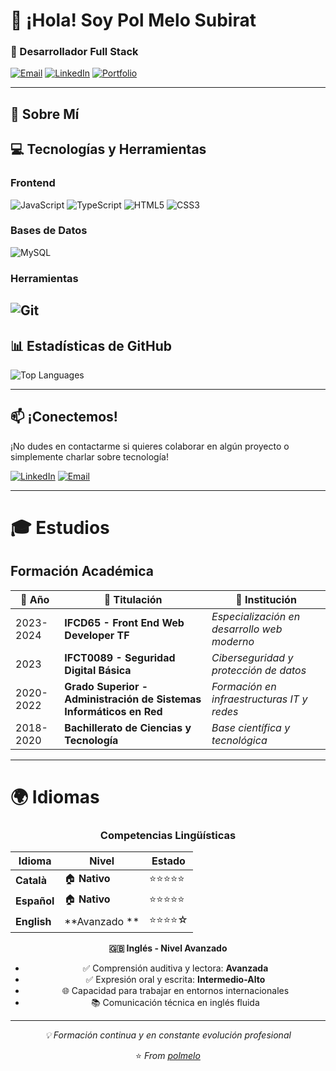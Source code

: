 # 👋 ¡Hola! Soy Pol Melo Subirat

### 💼 Desarrollador Full Stack

[![Email](https://img.shields.io/badge/Email-pol.melo14@gmail.com-D14836?style=flat-square&logo=gmail&logoColor=white)](mailto:pol.melo14@gmail.com)
[![LinkedIn](https://img.shields.io/badge/LinkedIn-PolMelo-0077B5?style=flat-square&logo=linkedin&logoColor=white)](https://www.linkedin.com/in/PolMelo/)
[![Portfolio](https://img.shields.io/badge/🌐_Portfolio-Pol_Melo-FF7139?style=flat-square&logo=firefox&logoColor=white)](https://polmelo.github.io/)

---

## 🚀 Sobre Mí



## 💻 Tecnologías y Herramientas

### Frontend
![JavaScript](https://img.shields.io/badge/JavaScript-F7DF1E?style=for-the-badge&logo=javascript&logoColor=black)
![TypeScript](https://img.shields.io/badge/TypeScript-3178C6?style=for-the-badge&logo=typescript&logoColor=white)
![HTML5](https://img.shields.io/badge/HTML5-E34F26?style=for-the-badge&logo=html5&logoColor=white)
![CSS3](https://img.shields.io/badge/CSS3-1572B6?style=for-the-badge&logo=css3&logoColor=white)

### Bases de Datos
![MySQL](https://img.shields.io/badge/MySQL-4479A1?style=for-the-badge&logo=mysql&logoColor=white)

### Herramientas
![Git](https://img.shields.io/badge/Git-F05032?style=for-the-badge&logo=git&logoColor=white)
---

## 📊 Estadísticas de GitHub

![Top Languages](https://github-readme-stats.vercel.app/api/top-langs/?username=polmelo&layout=compact&theme=radical)

---

## 📫 ¡Conectemos!

¡No dudes en contactarme si quieres colaborar en algún proyecto o simplemente charlar sobre tecnología!

[![LinkedIn](https://img.shields.io/badge/Conectemos_en_LinkedIn-0077B5?style=for-the-badge&logo=linkedin&logoColor=white)](https://www.linkedin.com/in/PolMelo/)
[![Email](https://img.shields.io/badge/Envíame_un_Email-D14836?style=for-the-badge&logo=gmail&logoColor=white)](mailto:pol.melo14@gmail.com)

---

# 🎓 Estudios

## **Formación Académica**

| 📅 Año | 🎯 Titulación | 📍 Institución |
|--------|---------------|----------------|
| 2023-2024 | **IFCD65 - Front End Web Developer TF** | *Especialización en desarrollo web moderno* |
| 2023 | **IFCT0089 - Seguridad Digital Básica** | *Ciberseguridad y protección de datos* |
| 2020-2022 | **Grado Superior - Administración de Sistemas Informáticos en Red** | *Formación en infraestructuras IT y redes* |
| 2018-2020 | **Bachillerato de Ciencias y Tecnología** | *Base científica y tecnológica* |

---

# 🌍 Idiomas

<div align="center">

### **Competencias Lingüísticas**

| Idioma | Nivel | Estado |
|---------|--------|---------|
| **Català** | 🏠 **Nativo** | ⭐⭐⭐⭐⭐ |
| **Español** | 🏠 **Nativo** | ⭐⭐⭐⭐⭐ |
| **English** | **Avanzado ** | ⭐⭐⭐⭐☆ |


**🇬🇧 Inglés - Nivel Avanzado**
- ✅ Comprensión auditiva y lectora: **Avanzada**
- ✅ Expresión oral y escrita: **Intermedio-Alto**
- 🌐 Capacidad para trabajar en entornos internacionales
- 📚 Comunicación técnica en inglés fluida

---

*💡 Formación continua y en constante evolución profesional*


⭐️ *From [polmelo](https://github.com/polmelo)*



